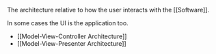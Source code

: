 The architecture relative to how the user interacts with the [[Software]].

In some cases the UI is the application too.

- [[Model-View-Controller Architecture]]
- [[Model-View-Presenter Architecture]]